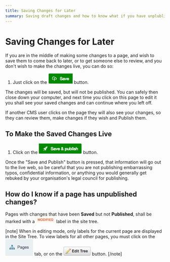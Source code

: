 ```yaml
---
title: Saving Changes for Later
summary: Saving draft changes and how to know what if you have unplublished changes.
---
```


# Saving Changes for Later

If you are in the middle of making some changes to a page, and wish to save them to come back to later, or to get someone else to review, and you don't wish to make the changes live, you can do so:

 1. Just click on the ![save draft button](../../_images/save-draft-button.png) button.

The changes will be saved, but will not be published. You can safely then close down your computer, and next time you click on this page to edit it you shall see your saved changes and can continue where you left off.

If another CMS user clicks on the page they will also see your changes, so they can review them, make changes if they wish and Publish them.

## To Make the Saved Changes Live

 1. Click on the ![save publish](../../_images/save-publish.png) button.

 Once the "Save and Publish" button is pressed, that information will go out to the live web, so be careful that you are not publishing embarrassing typos, confidential information, or anything you would generally get rebuked by your organisation's legal council for publishing.

## How do I know if a page has unpublished changes?

Pages with changes that have been **Saved** but not **Published**, shall be marked with a ![modified](../../_images/modified.png) label in the site tree.

[note]
When in editing mode, only labels for the current page are displayed in the Site Tree. To view labels for all other pages, you must click on the ![pages tab single](../../_images/pages-tab-single.png) tab, or on the ![edit tree button](../../_images/edit-tree-button.png) button.
[/note]

